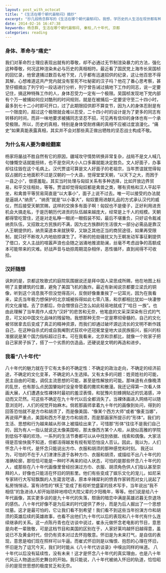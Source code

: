 ```yaml
---
layout: post_with_octocat
title: "《生活在哪个朝代最郁闷》摘抄"
excerpt: "抄几段杨念群写的《生活在哪个朝代最郁闷》。我想，学历史的人生活在现世都有种与常人不一样的郁闷吧"
date: 2014-02-16 16:47:38
keywords: 杨念群, 生活在哪个朝代最郁闷, 秦桧,八十年代, 京都
categories: reading
---
```

### 身体、革命与“痛史”
我们对革命烈士理应表现出就有的尊敬，却不必通过无节制渲染暴力的方法，强化这种尊敬，何况这种渲染未必与历史的真相相符。最近看了国民党上海市长吴国桢的回忆录，他曾逮捕过数百名地下党，几乎都有迅速招供的纪录，这让他百思不得其解，心想难道这共产党内就没有誓死不吐秘密的汉子吗？他花了番心思考察，甚至仔细摘出了列宁的一段话进行分析，列宁曾告诫过搞地下工作的同志，说一定要记住，搞这种特殊工作的人，身体忍受力一定有一个极限。吴国桢发现地下党内部有个万一被捕如何应对酷刑的时间规则，就是在被捕后一定要坚守至二十四小时，最多到七十二小时即可开口，过了此期限招供即不算变节，因为人的身体忍耐是有一个限度的，超过这个极限就会难以忍受，二十四小时的设计是为了更多的同志有转移的时间，而非一味地要求被捕同志坚忍不招，可见再有信仰的身体也有一个承受极限。所以，历史的真相，特别是身体受耐疼痛的真相不应被过度浪漫化。“痛史”如果真能表露真相，其实并不会对那些真正做出牺牲的坚忍战士构成不敬。
### 为什么有人要为秦桧翻案
杨家将屡战不胜自然有它的原因，疆域攻守情势转换非常复杂，战局不是文人喊几句慷慨空话就能扭转，也不是空间大小人口多寡就能决定胜负。文人好面子，办事却往往毁在这个毛病上。汉代贾谊可算是文人好面子的老祖宗，当年贾谊就觉得匈奴占据的土地面积不过是汉朝的一个大县，觉得堂堂天朝，“以天下之大，而困于一县之小”，很感羞耻。其实当时处理与匈奴关系有多种选择，比如开放边界贸易，和平交往相处，等等。贾谊却觉得匈奴都是禽兽之类，哪有资格和汉人平起平坐，和禽兽平等贸易简直是“以大事小”，面子上说不过去。唯一可以接受的办法就是逼胡人“纳贡”，“纳贡”就是“以小事大”，匈奴要用进献礼品的方式承认汉代的威仪，然后接受天朝赏赐，这样的交换多有面子啊！匈奴也不是傻子，正好利用进贡机会大搞走私，于是历朝历代进贡的队伍越来越庞大，经常是上千人的规模。天朝都得管吃管住，还是对走私睁一眼闭一眼假装不知，最后不堪重负，只好诏令裁减纳贡队伍，又招致北方民族的不满，因为北方族群的生活很大一部分必需品是靠汉人王朝提供的，纳贡渠道本来就狭窄，又缺乏其他正当的商贸途径，如果再受限制，就只好不断攻入内地劫掠谋生了。不断的抢劫骚扰又为王朝发动军事征剿提供了借口，文人主战的喧嚣声浪也会随之汹涌地推波助澜，丝毫不考虑战争的高额成本可能带来的灾难。好战声音与劫掠周期混杂相伴，恶性循环，直到闹得不可收拾。
### 汉奸随想
讽刺的是，京都这牧歌式的庭院氛围据说还是拜中国人梁思成所赐，他在地图上标明了主要建筑的位置，避免了美国飞机的轰炸。最近有新闻说京都要立梁氏的铜像，听到这个消息我不但没觉得高兴，反倒好像重重挨了一记耳光，因为在我看来，梁氏当年极力想保护的北京城被拆得如此七零八落，和京都相比犹如一块凄惨的文化废墟。去了京都后，你会憎恨自己怎么如此轻易地就成了“哈日 一族”。也由此理解了当年周作人成为“汉奸”的悲苦和无奈，他笔底的文采深深染有日式的气息，可又如中国文化品味的残留物。我想那种无奈一定是寒彻骨髓的，自己的文化被邻居拿去后变成了真正的精神资源，而我们却通过破坏源远流长的文明不断作践自己，在这种自杀式的或自我阉割式狂欢中还冠冕堂皇地大谈民族振兴，振兴的标准据说是某个国力指标超过日本。可在我看来，北京和京都比，就像一个败家子把自己家房子拆了，搭了一个劣质的仿造品，还硬说是文明的再造和进步。
### 我看“八十年代”
八十年代的魅力就在于它有太多的不确定性：不确定的政治走向，不确定的经济前途，不确定的文化变革，不确定的人生选择。又有太多的问题：姓资姓社的可能，民主自由的可能，调侃主流思想的可能，甚至是性解放的可能。那味道有点像晚清的乱世，也有那么点民国肇始时没皇帝管着的撒欢和散漫。我还记得第一次看人体画大展，人们遭遇女性裸体时最初的羞涩表情，和犹豫片刻蜂拥贴近的饥渴感，冲动而又茫然。可这些不确定在九十年代以后全都消失了。当裸体画进入网络可以随意浏览时，人们的视觉开始麻木。倘若那画师拿着九十年代的画像到处问，得到的回答恐怕就不是方巾和胡须了，而是像美国、“像某个西方大师”或者“像麦当娜”，再说得严重点，美国和西方不是方巾和胡须，而是那画家所提示的”形体“。我们的生活、思想和行为越来越从形体上被描绘出来了，可惜那“形体”往往不是我们自己的，因为有人一指认就说这太像美国啦，那太像西方某个人啦，从貌似高雅的学院到低俗不堪的欢场，一系列的生活节奏都可以从中找到依据、线索和偶像。大家活得是否愉快我不知道，但都活得越发有规有矩恐怕没人否认。因此，我以为，人们怀念八十年代，是怀念只能说出方巾、衣服和胡须的那种感觉和时刻。
我还以为，可怕的不在于人们津津乐道于各种方巾、衣服和胡须，或描绘不出八十年代的准确轮廓，那恰恰可能是一种时不再来的动人状态，可怕的是那些怀念八十年代的人，或那些在八十年代画像里曾经扮演过方巾、衣服、胡须角色供人们指认甚至崇拜的人，好像也只能活在怀旧的阴影里。他们有些变成了娱乐文化的宠儿，如尼采专家转行大写轻飘飘的人生箴言呓语，原本辛辣犀利的愤青作家转而对女儿说起了私房悄悄话，富有诗性的“棋王”变成了影视听觉盛宴的技术写手，当年说出“我不相信”的急进诗人却开始琐碎地唠叨大院父辈的夕阳晚年，等等。他们说是给八十年代画像，其实更多谈的是九十年代的失落，颓唐的暗恋中满是英雄迟暮无奈退场的感伤。八十年代好像不是为后来的时代提供了养分，而是为后人掘出了一个思想坟墓。这才是最可怕的，它让我们看不到希望！我们看不到这些当年扮演方巾和胡须的英雄后续的英雄故事，也看不出他们九十年代以后的表现和八十年代有什么连续继承的关系。这一点陈丹青也在访谈中说过，崔永元做怀念老电影的节目，意思是向老一辈致敬，可是这档节目和美国的区别在于，人家好莱坞越怀旧越得意，虽说已不及黄金时代，但仍有资本对过去怀抱敬意。怀旧是为未来打气，是自信的表现，意思是咱们现在照样可以牛逼。而崔式怀旧则是以悔恨、抱怨的心理在怀旧，怀旧是为了诅咒今天，我们时时能从《八十年代访谈录》中嗅出同样的味道。
八十年代以后没有延续性，没有未来！这才是怀念八十年代的真实理由，也是八十年代风云人物退出历史舞台的开始。我只能说，八十年代被纳入怀旧的轨道，恰恰昭示的是现世思想的极度贫乏和无奈。
